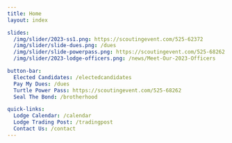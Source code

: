 ```yaml
---
title: Home
layout: index

slides:
  /img/slider/2023-ss1.png: https://scoutingevent.com/525-62372
  /img/slider/slide-dues.png: /dues
  /img/slider/slide-powerpass.png: https://scoutingevent.com/525-68262
  /img/slider/2023-lodge-officers.png: /news/Meet-Our-2023-Officers

button-bar:
  Elected Candidates: /electedcandidates
  Pay My Dues: /dues
  Turtle Power Pass: https://scoutingevent.com/525-68262
  Seal The Bond: /brotherhood

quick-links:
  Lodge Calendar: /calendar
  Lodge Trading Post: /tradingpost
  Contact Us: /contact
---
```

